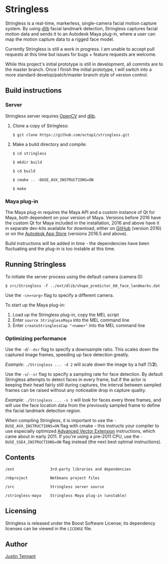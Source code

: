 # Stringless

Stringless is a real-time, markerless, single-camera facial motion capture system. By using [dlib](http://dlib.net/) facial landmark detection, Stringless captures facial motion data and sends it to an Autodesk Maya plug-in, where a user can map the motion capture data to a rigged face model.

Currently Stringless is still a work in progress. I am unable to accept pull requests at this time but issues for bugs + feature requests are welcome.

While this project's initial prototype is still in development, all commits are to the master branch. Once I finish the initial prototype, I will switch into a more standard develop/patch/master branch style of version control.

## Build instructions

### Server

Stringless server requires [OpenCV](http://opencv.org/) and [dlib](http://dlib.net).

1. Clone a copy of Stringless:

    `$ git clone https://github.com/octop1/stringless.git`

2. Make a build directory and compile:

    ```
    $ cd stringless

    $ mkdir build

    $ cd build

    $ cmake .. -DUSE_AVX_INSTRUCTIONS=ON

    $ make
    ```

### Maya plug-in

The Maya plug-in requires the Maya API and a custom instance of Qt for Maya, both dependent on your version of Maya. Versions before 2016 have the custom Qt for Maya included in the installation, 2016 and above have it in separate dev-kits available for download, either on [GitHub](https://github.com/autodesk-adn/Maya-devkit) (version 2016) or on the [Autodesk App Store](https://apps.autodesk.com/) (versions 2016.5 and above).

Build instructions will be added in time - the dependencies have been fluctuating and the plug-in is too instable at this time.

## Running Stringless

To initiate the server process using the default camera (camera 0):

`$ src/Stringless -f ../ext/dlib/shape_predictor_68_face_landmarks.dat`

Use the `-cn=<arg>` flag to specify a different camera.

To start up the Maya plug-in:

1. Load up the Stringless plug-in, copy the MEL script
2. Enter `source StringlessMaya` into the MEL command line
3. Enter `createStringlessCap "<name>"` into the MEL command line

### Optimizing performance

Use the `-d`/`--dsr` flag to specify a downsample ratio. This scales down the captured image frames, speeding up face detection greatly.

*Example*: `./Stringless ... -d 2` will scale down the image by a half (1/**2**).

Use the `-s`/`--sr` flag to specify a sampling rate for face detection. By default Stringless attempts to detect faces in every frame, but if the actor is keeping their head fairly still during captures, the interval between sampled frames can be raised without any noticeable drop in capture quality.

*Example*: `./Stringless ... -s 3` will look for faces every three frames, and will use the face location data from the previously sampled frame to define the facial landmark detection region.

When compiling Stringless, it is important to use the `-DUSE_AVX_INSTRUCTIONS=ON` flag with cmake - this instructs your compiler to use especially optimized [Advanced Vector Extension](https://en.wikipedia.org/wiki/Advanced_Vector_Extensions) instructions, which came about in early 2011. If you're using a pre-2011 CPU, use the `-DUSE_SSE4_INSTRUCTIONS=ON` flag instead (the next best optimal instructions).

## Contents

```
/ext                3rd-party libraries and dependencies

/nbproject          Netbeans project files

/src                Stringless server source

/stringless-maya    Stringless Maya plug-in (unstable)
```

## Licensing

Stringless is released under the Boost Software License; its dependency licenses can be viewed in the `LICENSE` file.

## Author

[Justin Tennant](http://justintennant.me)